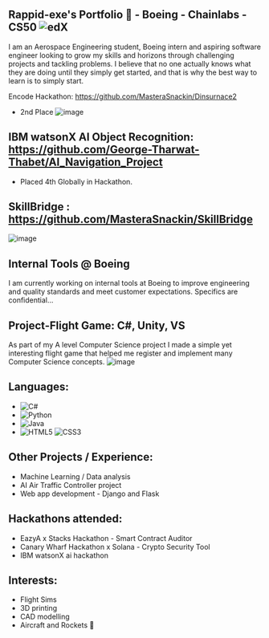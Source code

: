 ## Rappid-exe's Portfolio  👋 - Boeing - Chainlabs - CS50  ![edX](https://img.shields.io/badge/edX-%2302262B.svg?style=for-the-badge&logo=edX&logoColor=white)

I am an Aerospace Engineering student, Boeing intern and aspiring software engineer looking to grow my skills and horizons through challenging projects and tackling problems. 
I believe that no one actually knows what they are doing until they simply get started, and that is why the best way to learn is to simply start.

Encode Hackathon:
https://github.com/MasteraSnackin/Dinsurnace2
- 2nd Place
![image](https://github.com/user-attachments/assets/d30968ff-cacf-492a-94d2-556cd00f9fb8)


## IBM watsonX AI Object Recognition: https://github.com/George-Tharwat-Thabet/AI_Navigation_Project
- Placed 4th Globally in Hackathon.

## SkillBridge : https://github.com/MasteraSnackin/SkillBridge
![image](https://github.com/user-attachments/assets/4e144171-bd4b-4ded-b2fe-b87fdc87233f)



## Internal Tools @ Boeing
I am currently working on internal tools at Boeing to improve engineering and quality standards and meet customer expectations. Specifics are confidential...






## Project-Flight Game: C#, Unity, VS 
As part of my A level Computer Science project I made a simple yet interesting flight game that helped me register and implement many Computer Science concepts.
![image](https://github.com/Rappid-exe/Rappid-exe/assets/77837076/81c74e78-5bb9-4539-9b7c-a5bca3299916)

## Languages:
- ![C#](https://img.shields.io/badge/c%23-%23239120.svg?style=for-the-badge&logo=csharp&logoColor=white)
- ![Python](https://img.shields.io/badge/python-3670A0?style=for-the-badge&logo=python&logoColor=ffdd54)
- ![Java](https://img.shields.io/badge/java-%23ED8B00.svg?style=for-the-badge&logo=openjdk&logoColor=white)
- ![HTML5](https://img.shields.io/badge/html5-%23E34F26.svg?style=for-the-badge&logo=html5&logoColor=white) ![CSS3](https://img.shields.io/badge/css3-%231572B6.svg?style=for-the-badge&logo=css3&logoColor=white)

## Other Projects / Experience:
- Machine Learning / Data analysis
- AI Air Traffic Controller project
- Web app development - Django and Flask

## Hackathons attended:
- EazyA x Stacks Hackathon - Smart Contract Auditor 
- Canary Wharf Hackathon x Solana - Crypto Security Tool
- IBM watsonX ai hackathon


## Interests:
- Flight Sims
- 3D printing
- CAD modelling
- Aircraft and Rockets 🚀


<!--
**Rappid-exe/Rappid-exe** is a ✨ _special_ ✨ repository because its `README.md` (this file) appears on your GitHub profile.

Here are some ideas to get you started:

- 🔭 I’m currently working on ...
- 🌱 I’m currently learning ...
- 👯 I’m looking to collaborate on ...
- 🤔 I’m looking for help with ...
- 💬 Ask me about ...
- 📫 How to reach me: ...
- 😄 Pronouns: ...
- ⚡ Fun fact: ...
-->

